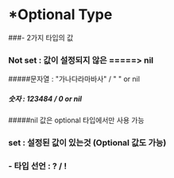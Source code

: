 # *Optional Type

###- 2가지 타입의 값

### Not set : 값이 설정되지 않은 =====> nil

#####문자열 : "가나다라마바사"  /	  "     "  or   nil

##### 숫자 : 123484  /	 0   or   nil

#####nil 값은 optional 타입에서만 사용 가능

### set : 설정된 값이 있는것 (Optional 값도 가능)



### - 타입 선언 : 	? 	 / 	 !







